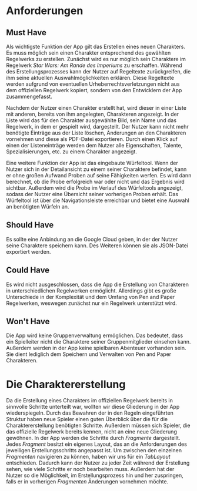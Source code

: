 # Anforderungen

## Must Have
Als wichtigste Funktion der App gilt das Erstellen eines neuen Charakters. Es muss möglich sein einen Charakter entsprechend des gewählten Regelwerks zu erstellen. Zunächst wird es nur möglich sein Charaktere im Regelwerk *Star Wars: Am Rande des Imperiums* zu erschaffen. Während des Erstellungsprozesses kann der Nutzer auf Regeltexte zurückgreifen, die ihm seine aktuellen Auswahlmöglichkeiten erklären. Diese Regeltexte werden aufgrund von eventuellen Urheberrechtsverletzungen nicht aus dem offiziellen Regelwerk kopiert, sondern von den Entwicklern der App zusammengefasst.

Nachdem der Nutzer einen Charakter erstellt hat, wird dieser in einer Liste mit anderen, bereits von ihm angelegten, Charakteren angezeigt. In der Liste wird das für den Charakter ausgewählte Bild, sein Name und das Regelwerk, in dem er gespielt wird, dargestellt. Der Nutzer kann nicht mehr benötigte Einträge aus der Liste löschen, Änderungen an den Charakteren vornehmen und diese als PDF-Datei exportieren. Durch einen Klick auf einen der Listeneinträge werden dem Nutzer alle Eigenschaften, Talente, Spezialisierungen, etc. zu einem Charakter angezeigt.

Eine weitere Funktion der App ist das eingebaute Würfeltool. Wenn der Nutzer sich in der Detailansicht zu einem seiner Charaktere befindet, kann er ohne großen Aufwand Proben auf seine Fähigkeiten werfen. Es wird dann berechnet, ob die Probe erfolgreich war oder nicht und das Ergebnis wird sichtbar. Außerdem wird die Probe im Verlauf des Würfeltools angezeigt, sodass der Nutzer eine Übersicht seiner vorherigen Proben erhält. Das Würfeltool ist über die Navigationsleiste erreichbar und bietet eine Auswahl an benötigten Würfeln an.

## Should Have
Es sollte eine Anbindung an die Google Cloud geben, in der der Nutzer seine Charaktere speichern kann. Des Weiteren können sie als JSON-Datei exportiert werden.

## Could Have
Es wird nicht ausgeschlossen, dass die App die Erstellung von Charakteren in unterschiedlichen Regelwerken ermöglicht. Allerdings gibt es große Unterschiede in der Komplexität und dem Umfang von Pen and Paper Regelwerken, weswegen zunächst nur ein Regelwerk unterstützt wird.

## Won't Have
Die App wird keine Gruppenverwaltung ermöglichen. Das bedeutet, dass ein Spielleiter nicht die Charaktere seiner Gruppenmitglieder einsehen kann. Außerdem werden in der App keine spielbaren Abenteuer vorhanden sein. Sie dient lediglich dem Speichern und Verwalten von Pen and Paper Charakteren.

# Die Charaktererstellung
Da die Erstellung eines Charakters im offiziellen Regelwerk bereits in sinnvolle Schritte unterteilt war, wollten wir diese Gliederung in der App wiederspiegeln. Durch das Bewahren der in den Regeln eingeführten Struktur haben neue Spieler einen guten Überblick über die für die Charaktererstellung benötigten Schritte. Außerdem müssen sich Spieler, die das offizielle Regelwerk bereits kennen, nicht an eine neue Gliederung gewöhnen. In der App werden die Schritte durch *Fragmente* dargestellt. Jedes *Fragment* besitzt ein eigenes Layout, das an die Anforderungen des jeweiligen Erstellungsschritts angepasst ist. Um zwischen den einzelnen *Fragmenten* navigieren zu können, haben wir uns für ein *TabLayout* entschieden. Dadurch kann der Nutzer zu jeder Zeit während der Erstellung sehen, wie viele Schritte er noch bearbeiten muss. Außerdem hat der Nutzer so die Möglichkeit, im Erstellungsprozess hin und her zuspringen, falls er in vorherigen *Fragmenten* Änderungen vornehmen möchte.
